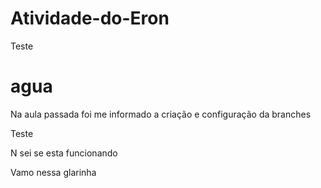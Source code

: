 # Atividade-do-Eron
Teste
<h1>agua</h1>
<p>Na aula passada foi me informado a criação e configuração da branches</p>
<p> Teste </p>
<p> N sei se esta funcionando </p>
<p> Vamo nessa glarinha </p>

